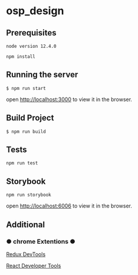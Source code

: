 # osp_design

## Prerequisites

```
node version 12.4.0

npm install
```

## Running the server

```
$ npm run start
```

open [http://localhost:3000](http://localhost:3000) to view it in the browser.

## Build Project

```
$ npm run build
```

## Tests

```
npm run test
```

## Storybook

```
npm run storybook
```

open [http://localhost:6006](http://localhost:6006) to view it in the browser.

## Additional

### ● chrome Extentions ●

[Redux DevTools](https://chrome.google.com/webstore/detail/redux-devtools/lmhkpmbekcpmknklioeibfkpmmfibljd?hl=en)

[React Developer Tools](https://chrome.google.com/webstore/detail/react-developer-tools/fmkadmapgofadopljbjfkapdkoienihi/related?hl=en)
